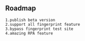 ## Roadmap ##
```
1.publish beta version
2.support all fingerprint feature
3.bypass fingerprint test site
4.amazing RPA feature
```
